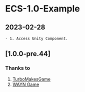 # ECS-1.0-Example

  ## 2023-02-28
    - 1. Access Unity Component. 
## [1.0.0-pre.44]

### Thanks to
  1. [TurboMakesGame](https://www.youtube.com/@TurboMakesGames)  
  2. [WAYN Game](https://www.youtube.com/@WAYNGames)
  


